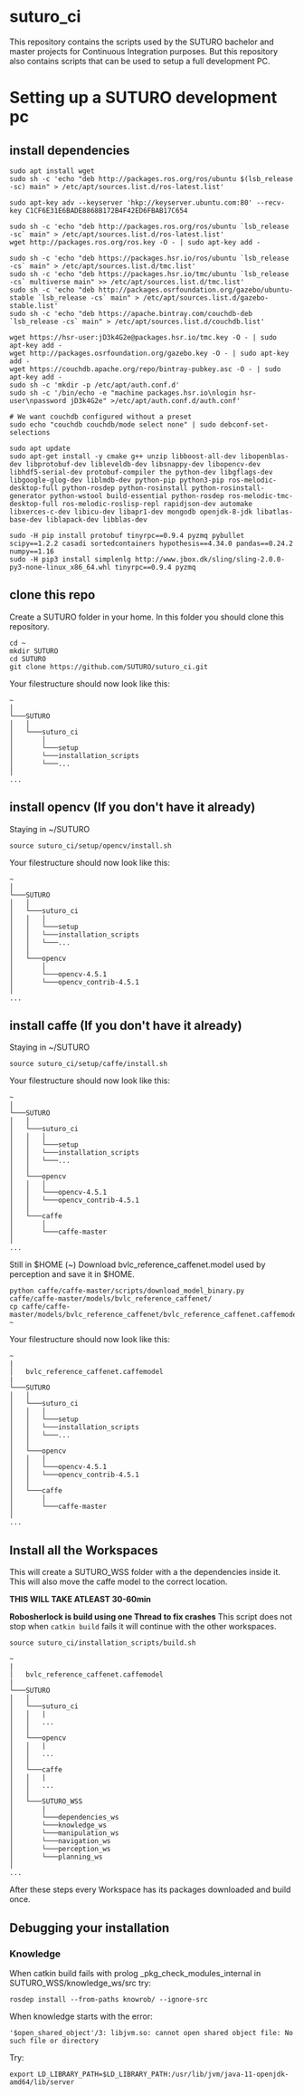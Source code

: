# suturo_ci

This repository contains the scripts used by the SUTURO bachelor and master projects for Continuous Integration purposes. But this repository also contains scripts that can be used to setup a full development PC.


# Setting up a SUTURO development pc
## install dependencies
    sudo apt install wget
    sudo sh -c 'echo "deb http://packages.ros.org/ros/ubuntu $(lsb_release -sc) main" > /etc/apt/sources.list.d/ros-latest.list'

    sudo apt-key adv --keyserver 'hkp://keyserver.ubuntu.com:80' --recv-key C1CF6E31E6BADE8868B172B4F42ED6FBAB17C654

    sudo sh -c 'echo "deb http://packages.ros.org/ros/ubuntu `lsb_release -sc` main" > /etc/apt/sources.list.d/ros-latest.list'
    wget http://packages.ros.org/ros.key -O - | sudo apt-key add -

    sudo sh -c 'echo "deb https://packages.hsr.io/ros/ubuntu `lsb_release -cs` main" > /etc/apt/sources.list.d/tmc.list'
    sudo sh -c 'echo "deb https://packages.hsr.io/tmc/ubuntu `lsb_release -cs` multiverse main" >> /etc/apt/sources.list.d/tmc.list'
    sudo sh -c 'echo "deb http://packages.osrfoundation.org/gazebo/ubuntu-stable `lsb_release -cs` main" > /etc/apt/sources.list.d/gazebo-stable.list'
    sudo sh -c 'echo "deb https://apache.bintray.com/couchdb-deb `lsb_release -cs` main" > /etc/apt/sources.list.d/couchdb.list'
    
    wget https://hsr-user:jD3k4G2e@packages.hsr.io/tmc.key -O - | sudo apt-key add -
    wget http://packages.osrfoundation.org/gazebo.key -O - | sudo apt-key add -
    wget https://couchdb.apache.org/repo/bintray-pubkey.asc -O - | sudo apt-key add -
    sudo sh -c 'mkdir -p /etc/apt/auth.conf.d'
    sudo sh -c '/bin/echo -e "machine packages.hsr.io\nlogin hsr-user\npassword jD3k4G2e" >/etc/apt/auth.conf.d/auth.conf'
    
    # We want couchdb configured without a preset
    sudo echo "couchdb couchdb/mode select none" | sudo debconf-set-selections
    
    sudo apt update
    sudo apt-get install -y cmake g++ unzip libboost-all-dev libopenblas-dev libprotobuf-dev libleveldb-dev libsnappy-dev libopencv-dev libhdf5-serial-dev protobuf-compiler the python-dev libgflags-dev libgoogle-glog-dev liblmdb-dev python-pip python3-pip ros-melodic-desktop-full python-rosdep python-rosinstall python-rosinstall-generator python-wstool build-essential python-rosdep ros-melodic-tmc-desktop-full ros-melodic-roslisp-repl rapidjson-dev automake libxerces-c-dev libicu-dev libapr1-dev mongodb openjdk-8-jdk libatlas-base-dev liblapack-dev libblas-dev

    sudo -H pip install protobuf tinyrpc==0.9.4 pyzmq pybullet scipy==1.2.2 casadi sortedcontainers hypothesis==4.34.0 pandas==0.24.2 numpy==1.16
    sudo -H pip3 install simplenlg http://www.jbox.dk/sling/sling-2.0.0-py3-none-linux_x86_64.whl tinyrpc==0.9.4 pyzmq

## clone this repo
Create a SUTURO folder in your home. In this folder you should clone this repository.

    cd ~
    mkdir SUTURO
    cd SUTURO
    git clone https://github.com/SUTURO/suturo_ci.git


Your filestructure should now look like this:
```
~  
│
└───SUTURO
│   │
│   └───suturo_ci
│       │   
│       └───setup
│       └───installation_scripts
│       └───...
│   
...
```


## install opencv (If you don't have it already)
Staying in ~/SUTURO

    source suturo_ci/setup/opencv/install.sh
    
    
Your filestructure should now look like this:
   
```
~  
│
└───SUTURO
│   │
│   └───suturo_ci
│   │   │   
│   │   └───setup
│   │   └───installation_scripts
│   │   └───...
│   │
│   └───opencv
│       │   
│       └───opencv-4.5.1
│       └───opencv_contrib-4.5.1
│   
...
```


## install caffe (If you don't have it already)
Staying in ~/SUTURO

    source suturo_ci/setup/caffe/install.sh
    
Your filestructure should now look like this:
    
```
~  
│
└───SUTURO
│   │
│   └───suturo_ci
│   │   │   
│   │   └───setup
│   │   └───installation_scripts
│   │   └───...
│   │
│   └───opencv
│   │   │   
│   │   └───opencv-4.5.1
│   │   └───opencv_contrib-4.5.1
│   │
│   └───caffe
│       │   
│       └───caffe-master
│   
...
```
    
Still in $HOME (~)
Download bvlc_reference_caffenet.model used by perception and save it in $HOME. 

    python caffe/caffe-master/scripts/download_model_binary.py caffe/caffe-master/models/bvlc_reference_caffenet/
    cp caffe/caffe-master/models/bvlc_reference_caffenet/bvlc_reference_caffenet.caffemodel ~
    
    
Your filestructure should now look like this:
    
```
~  
|
│   bvlc_reference_caffenet.caffemodel
|
└───SUTURO
│   │
│   └───suturo_ci
│   │   │   
│   │   └───setup
│   │   └───installation_scripts
│   │   └───...
│   │
│   └───opencv
│   │   │   
│   │   └───opencv-4.5.1
│   │   └───opencv_contrib-4.5.1
│   │
│   └───caffe
│       │   
│       └───caffe-master
│   
...
```
    

    
## Install all the Workspaces
This will create a SUTURO_WSS folder with a the dependencies inside it.
This will also move the caffe model to the correct location.

**THIS WILL TAKE ATLEAST 30-60min**

**Robosherlock is build using one Thread to fix crashes**
This script does not stop when ```catkin build``` fails it will continue with the other workspaces.

    source suturo_ci/installation_scripts/build.sh


```
~  
|
│   bvlc_reference_caffenet.caffemodel
|
└───SUTURO
│   │
│   └───suturo_ci
│   │   |
│   │   ...
│   │ 
│   └───opencv
│   │   |
│   │   ...
│   │
│   └───caffe
│   │   |
│   │   ...
│   │
│   └───SUTURO_WSS
│       |
│       └───dependencies_ws
│       └───knowledge_ws
│       └───manipulation_ws
│       └───navigation_ws
│       └───perception_ws
│       └───planning_ws
│   
...
```

After these steps every Workspace has its packages downloaded and build once.


## Debugging your installation

### Knowledge
When catkin build fails with prolog _pkg_check_modules_internal
in SUTURO_WSS/knowledge_ws/src try:
    
    rosdep install --from-paths knowrob/ --ignore-src
    
When knowledge starts with the error:
    
    '$open_shared_object'/3: libjvm.so: cannot open shared object file: No such file or directory

Try:

    export LD_LIBRARY_PATH=$LD_LIBRARY_PATH:/usr/lib/jvm/java-11-openjdk-amd64/lib/server

